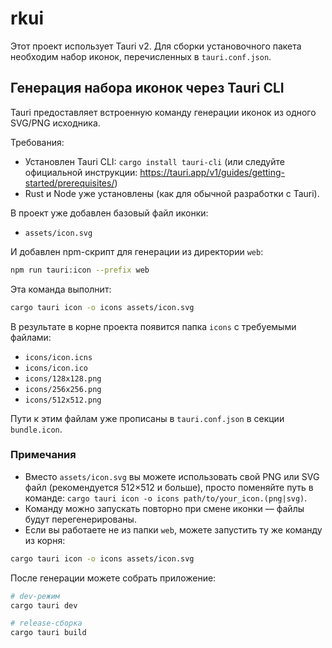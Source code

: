 # rkui

Этот проект использует Tauri v2. Для сборки установочного пакета необходим набор иконок, перечисленных в `tauri.conf.json`.

## Генерация набора иконок через Tauri CLI

Tauri предоставляет встроенную команду генерации иконок из одного SVG/PNG исходника.

Требования:
- Установлен Tauri CLI: `cargo install tauri-cli` (или следуйте официальной инструкции: https://tauri.app/v1/guides/getting-started/prerequisites/)
- Rust и Node уже установлены (как для обычной разработки с Tauri).

В проект уже добавлен базовый файл иконки:
- `assets/icon.svg`

И добавлен npm-скрипт для генерации из директории `web`:

```bash
npm run tauri:icon --prefix web
```

Эта команда выполнит:

```bash
cargo tauri icon -o icons assets/icon.svg
```

В результате в корне проекта появится папка `icons` с требуемыми файлами:
- `icons/icon.icns`
- `icons/icon.ico`
- `icons/128x128.png`
- `icons/256x256.png`
- `icons/512x512.png`

Пути к этим файлам уже прописаны в `tauri.conf.json` в секции `bundle.icon`.

### Примечания
- Вместо `assets/icon.svg` вы можете использовать свой PNG или SVG файл (рекомендуется 512×512 и больше), просто поменяйте путь в команде: `cargo tauri icon -o icons path/to/your_icon.(png|svg)`.
- Команду можно запускать повторно при смене иконки — файлы будут перегенерированы.
- Если вы работаете не из папки `web`, можете запустить ту же команду из корня:

```bash
cargo tauri icon -o icons assets/icon.svg
```

После генерации можете собрать приложение:

```bash
# dev-режим
cargo tauri dev

# release-сборка
cargo tauri build
```
